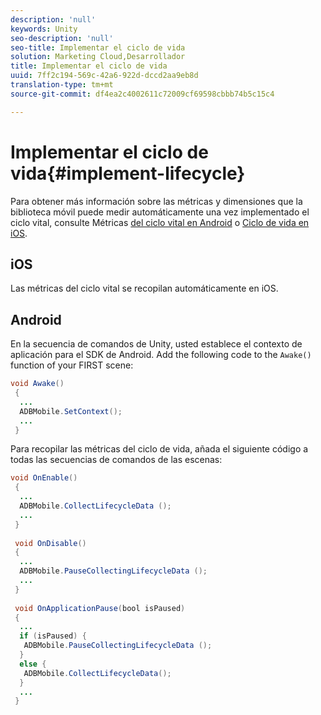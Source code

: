 ```yaml
---
description: 'null'
keywords: Unity
seo-description: 'null'
seo-title: Implementar el ciclo de vida
solution: Marketing Cloud,Desarrollador
title: Implementar el ciclo de vida
uuid: 7ff2c194-569c-42a6-922d-dccd2aa9eb8d
translation-type: tm+mt
source-git-commit: df4ea2c4002611c72009cf69598cbbb74b5c15c4

---
```



# Implementar el ciclo de vida{#implement-lifecycle}

Para obtener más información sobre las métricas y dimensiones que la biblioteca móvil puede medir automáticamente una vez implementado el ciclo vital, consulte Métricas [del ciclo vital en Android](/help/android/metrics.md) o [Ciclo de vida en iOS](/help/ios/metrics.md).

## iOS

Las métricas del ciclo vital se recopilan automáticamente en iOS.

## Android

En la secuencia de comandos de Unity, usted establece el contexto de aplicación para el SDK de Android. Add the following code to the `Awake()` function of your FIRST scene:

```java
void Awake()
 {
  ...
  ADBMobile.SetContext();
  ...
 }
```

Para recopilar las métricas del ciclo de vida, añada el siguiente código a todas las secuencias de comandos de las escenas:

```java
void OnEnable()
 {
  ...
  ADBMobile.CollectLifecycleData (); 
  ...
 }
 
 void OnDisable()
 {
  ...
  ADBMobile.PauseCollectingLifecycleData (); 
  ...
 }
  
 void OnApplicationPause(bool isPaused) 
 {
  ...
  if (isPaused) {
   ADBMobile.PauseCollectingLifecycleData (); 
  }  
  else {
   ADBMobile.CollectLifecycleData(); 
  }
  ...
 }
```

